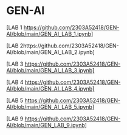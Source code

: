 # GEN-AI
[LAB 1 https://github.com/2303A52418/GEN-AI/blob/main/GEN_AI_LAB_1.ipynb]

[LAB 2https://github.com/2303A52418/GEN-AI/blob/main/GEN_AI_LAB_2.ipynb]

[LAB 3 https://github.com/2303A52418/GEN-AI/blob/main/GEN_AI_LAB_3.ipynb]

[LAB 4 https://github.com/2303A52418/GEN-AI/blob/main/GEN_AI_LAB_4.ipynb]

[LAB 5 https://github.com/2303A52418/GEN-AI/blob/main/GEN_AI_LAB_5.ipynb]

[LAB 9 https://github.com/2303A52418/GEN-AI/blob/main/GEN_LAB_9.ipynb]
